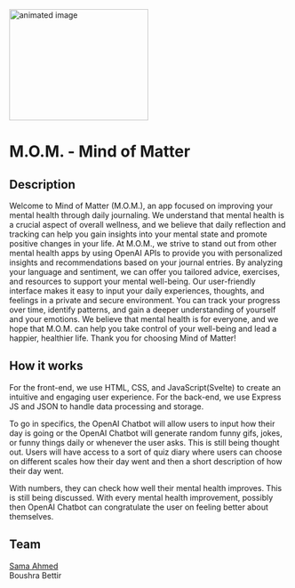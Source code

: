  <img src="https://user-images.githubusercontent.com/116927138/224470763-d70e54a1-3554-4ce5-99d6-80dc8059a10b.gif" alt="animated image" width="250" height="200"> 
 
 # M.O.M. - Mind of Matter

## Description
Welcome to Mind of Matter (M.O.M.), an app focused on improving your mental health through daily journaling. We understand that mental health is a crucial aspect of overall wellness, and we believe that daily reflection and tracking can help you gain insights into your mental state and promote positive changes in your life. At M.O.M., we strive to stand out from other mental health apps by using OpenAI APIs to provide you with personalized insights and recommendations based on your journal entries. By analyzing your language and sentiment, we can offer you tailored advice, exercises, and resources to support your mental well-being. Our user-friendly interface makes it easy to input your daily experiences, thoughts, and feelings in a private and secure environment. You can track your progress over time, identify patterns, and gain a deeper understanding of yourself and your emotions. We believe that mental health is for everyone, and we hope that M.O.M. can help you take control of your well-being and lead a happier, healthier life. Thank you for choosing Mind of Matter!


## How it works
For the front-end, we use HTML, CSS, and JavaScript(Svelte) to create an intuitive and engaging user experience. For the back-end, we use Express JS and JSON to handle data processing and storage.

To go in specifics, the OpenAI Chatbot will allow users to input how their day is going or the OpenAI Chatbot will generate random funny gifs, jokes, or funny things daily or whenever the user asks. This is still being thought out. Users will have access to a sort of quiz diary where users can choose on different scales how their day went and then a short description of how their day went.

With numbers, they can check how well their mental health improves. This is still being discussed. With every mental health improvement, possibly then OpenAI Chatbot can congratulate the user on feeling better about themselves.


## Team
[Sama Ahmed](https://github.com/26samaahmed) <br />
Boushra Bettir
